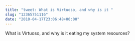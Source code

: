 ```yaml
---
title: "tweet: What is Virtuoso, and why is it "
slug: "12365751116"
date: "2010-04-17T23:06:48+00:00"
---
```

What is Virtuoso, and why is it eating my system resources?